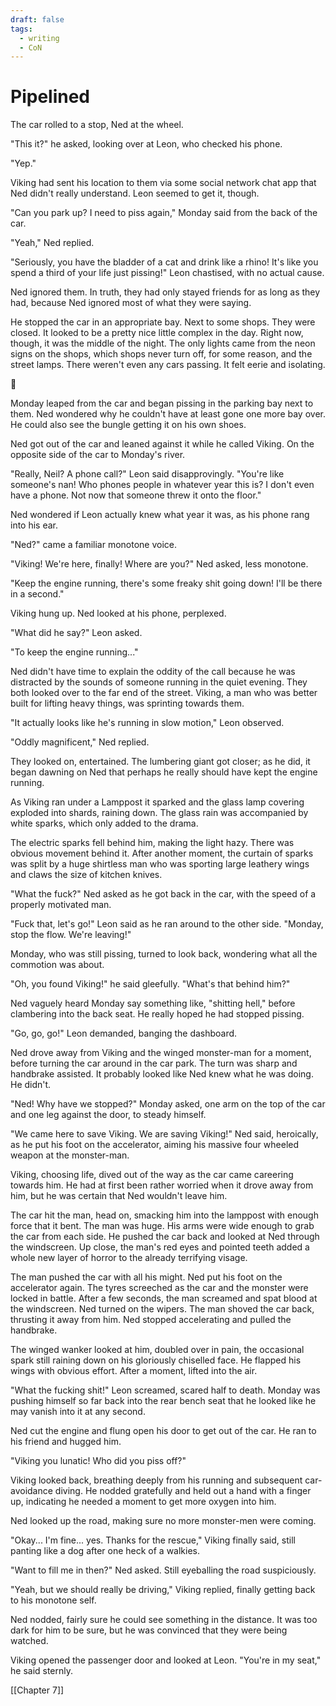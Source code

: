 ```yaml
---
draft: false
tags:
  - writing
  - CoN
---
```

# Pipelined #
The car rolled to a stop, Ned at the wheel.

"This it?" he asked, looking over at Leon, who checked his phone.

"Yep."

Viking had sent his location to them via some social network chat app that Ned didn't really understand. Leon seemed to get it, though.

"Can you park up? I need to piss again," Monday said from the back of the car.

"Yeah," Ned replied.

"Seriously, you have the bladder of a cat and drink like a rhino! It's like you spend a third of your life just pissing!" Leon chastised, with no actual cause.

Ned ignored them. In truth, they had only stayed friends for as long as they had, because Ned ignored most of what they were saying.

He stopped the car in an appropriate bay. Next to some shops. They were closed. It looked to be a pretty nice little complex in the day. Right now, though, it was the middle of the night. The only lights came from the neon signs on the shops, which shops never turn off, for some reason, and the street lamps. There weren't even any cars passing. It felt eerie and isolating.

💠  

Monday leaped from the car and began pissing in the parking bay next to them. Ned wondered why he couldn't have at least gone one more bay over. He could also see the bungle getting it on his own shoes.

Ned got out of the car and leaned against it while he called Viking. On the opposite side of the car to Monday's river.

"Really, Neil? A phone call?" Leon said disapprovingly. "You're like someone's nan! Who phones people in whatever year this is? I don't even have a phone. Not now that someone threw it onto the floor."

Ned wondered if Leon actually knew what year it was, as his phone rang into his ear.

"Ned?" came a familiar monotone voice.

"Viking! We're here, finally! Where are you?" Ned asked, less monotone.

"Keep the engine running, there's some freaky shit going down! I'll be there in a second."

Viking hung up. Ned looked at his phone, perplexed.

"What did he say?" Leon asked.

"To keep the engine running..."

Ned didn't have time to explain the oddity of the call because he was distracted by the sounds of someone running in the quiet evening. They both looked over to the far end of the street. Viking, a man who was better built for lifting heavy things, was sprinting towards them.

"It actually looks like he's running in slow motion," Leon observed.

"Oddly magnificent," Ned replied.

They looked on, entertained. The lumbering giant got closer; as he did, it began dawning on Ned that perhaps he really should have kept the engine running.

As Viking ran under a Lamppost it sparked and the glass lamp covering exploded into shards, raining down. The glass rain was accompanied by white sparks, which only added to the drama.

The electric sparks fell behind him, making the light hazy. There was obvious movement behind it. After another moment, the curtain of sparks was split by a huge shirtless man who was sporting large leathery wings and claws the size of kitchen knives.

"What the fuck?" Ned asked as he got back in the car, with the speed of a properly motivated man.

"Fuck that, let's go!" Leon said as he ran around to the other side. "Monday, stop the flow. We're leaving!"

Monday, who was still pissing, turned to look back, wondering what all the commotion was about.

"Oh, you found Viking!" he said gleefully. "What's that behind him?"

Ned vaguely heard Monday say something like, "shitting hell," before clambering into the back seat. He really hoped he had stopped pissing.

"Go, go, go!" Leon demanded, banging the dashboard.

Ned drove away from Viking and the winged monster-man for a moment, before turning the car around in the car park. The turn was sharp and handbrake assisted. It probably looked like Ned knew what he was doing. He didn't.

"Ned! Why have we stopped?" Monday asked, one arm on the top of the car and one leg against the door, to steady himself.

"We came here to save Viking. We are saving Viking!" Ned said, heroically, as he put his foot on the accelerator, aiming his massive four wheeled weapon at the monster-man.

Viking, choosing life, dived out of the way as the car came careering towards him. He had at first been rather worried when it drove away from him, but he was certain that Ned wouldn't leave him.

The car hit the man, head on, smacking him into the lamppost with enough force that it bent. The man was huge. His arms were wide enough to grab the car from each side. He pushed the car back and looked at Ned through the windscreen. Up close, the man's red eyes and pointed teeth added a whole new layer of horror to the already terrifying visage.

The man pushed the car with all his might. Ned put his foot on the accelerator again. The tyres screeched as the car and the monster were locked in battle. After a few seconds, the man screamed and spat blood at the windscreen. Ned turned on the wipers. The man shoved the car back, thrusting it away from him. Ned stopped accelerating and pulled the handbrake.

The winged wanker looked at him, doubled over in pain, the occasional spark still raining down on his gloriously chiselled face. He flapped his wings with obvious effort. After a moment, lifted into the air.

"What the fucking shit!" Leon screamed, scared half to death. Monday was pushing himself so far back into the rear bench seat that he looked like he may vanish into it at any second.

Ned cut the engine and flung open his door to get out of the car. He ran to his friend and hugged him.

"Viking you lunatic! Who did you piss off?"

Viking looked back, breathing deeply from his running and subsequent car-avoidance diving. He nodded gratefully and held out a hand with a finger up, indicating he needed a moment to get more oxygen into him.

Ned looked up the road, making sure no more monster-men were coming.

"Okay... I'm fine... yes. Thanks for the rescue," Viking finally said, still panting like a dog after one heck of a walkies.

"Want to fill me in then?" Ned asked. Still eyeballing the road suspiciously.

"Yeah, but we should really be driving," Viking replied, finally getting back to his monotone self.

Ned nodded, fairly sure he could see something in the distance. It was too dark for him to be sure, but he was convinced that they were being watched.

Viking opened the passenger door and looked at Leon. "You're in my seat," he said sternly.

[[Chapter 7]]